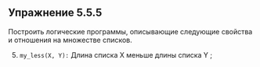 ## Упражнение 5.5.5
Построить логические программы, описывающие следующие свойства и
отношения на множестве списков.

5. `my_less(X, Y):` Длина списка X меньше длины списка Y ;
